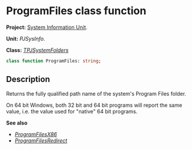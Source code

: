 # ProgramFiles class function #

**Project:** [System Information Unit](SystemInformationUnit.md).

**Unit:** _PJSysInfo_.

**Class:** _[TPJSystemFolders](TPJSystemFolders.md)_

```pascal
class function ProgramFiles: string;
```

## Description ##

Returns the fully qualified path name of the system's Program Files folder.

On 64 bit Windows, both 32 bit and 64 bit programs will report the same value, i.e. the value used for "native" 64 bit programs.

**See also**

  * _[ProgramFilesX86](TPJSystemFoldersProgramFilesX86.md)_
  * _[ProgramFilesRedirect](TPJSystemFoldersProgramFilesRedirect.md)_